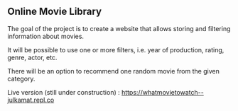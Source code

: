 Online Movie Library
--------------------

The goal of the project is to create a website that allows storing and filtering information about movies.

It will be possible to use one or more filters, i.e. year of production, rating, genre, actor, etc.

There will be an option to recommend one random movie from the given category.


Live version (still under construction) :
https://whatmovietowatch--julkamat.repl.co
